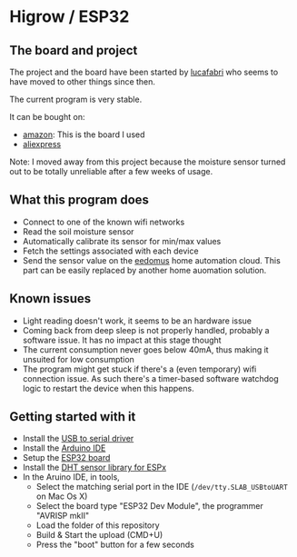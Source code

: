 # Higrow / ESP32

## The board and project
The project and the board have been started by [lucafabri](https://github.com/lucafabbri/HiGrow-Arduino-Esp) who seems to have moved to other things since then.

The current program is very stable.

It can be bought on:
- [amazon](https://www.amazon.com/dp/B07J9LRJ4T/): This is the board I used
- [aliexpress](https://www.aliexpress.com/i/32969456777.html)

Note: I moved away from this project because the moisture sensor turned out to be totally unreliable after a few weeks of usage.

## What this program does
- Connect to one of the known wifi networks
- Read the soil moisture sensor
- Automatically calibrate its sensor for min/max values
- Fetch the settings associated with each device
- Send the sensor value on the [eedomus](http://www.eedomus.com) home automation cloud. This part can be easily replaced by another home auomation solution.

## Known issues
- Light reading doesn't work, it seems to be an hardware issue
- Coming back from deep sleep is not properly handled, probably a software issue. It has no impact at this stage thought
- The current consumption never goes below 40mA, thus making it unsuited for low consumption
- The program might get stuck if there's a (even temporary) wifi connection issue. As such there's a timer-based software watchdog logic to restart the device 
when this happens.

## Getting started with it
- Install the [USB to serial driver](https://www.silabs.com/products/development-tools/software/usb-to-uart-bridge-vcp-drivers)
- Install the [Arduino IDE](https://www.arduino.cc/en/Main/Software)
- Setup the [ESP32 board](https://github.com/espressif/arduino-esp32/blob/master/docs/arduino-ide/boards_manager.md)
- Install the [DHT sensor library for ESPx](https://www.arduinolibraries.info/libraries/dht-sensor-library-for-es-px)
- In the Aruino IDE, in tools,
  - Select the matching serial port in the IDE (`/dev/tty.SLAB_USBtoUART` on Mac Os X)
  - Select the board type "ESP32 Dev Module", the programmer "AVRISP mkII"
  - Load the folder of this repository
  - Build & Start the upload (CMD+U)
  - Press the "boot" button for a few seconds
